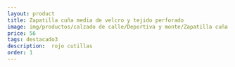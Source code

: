 ```yaml
---
layout: product
title: Zapatilla cuña media de velcro y tejido perforado
image: img/productos/calzado de calle/Deportiva y monte/Zapatilla cuña media de velcro y tejido perforado=56=destacado3= rojo cutillas.webp
price: 56
tags: destacado3
description:  rojo cutillas
order: 1
---
```


